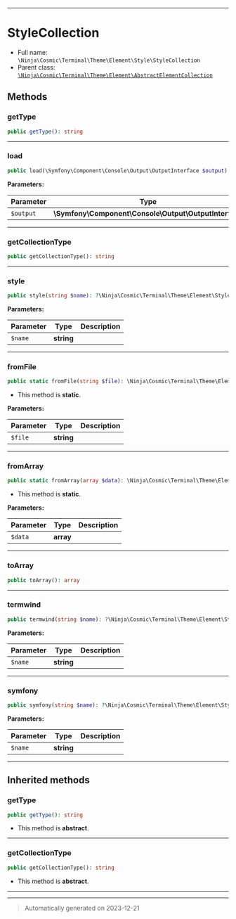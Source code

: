 ***

# StyleCollection





* Full name: `\Ninja\Cosmic\Terminal\Theme\Element\Style\StyleCollection`
* Parent class: [`\Ninja\Cosmic\Terminal\Theme\Element\AbstractElementCollection`](../AbstractElementCollection.md)




## Methods


### getType



```php
public getType(): string
```












***

### load



```php
public load(\Symfony\Component\Console\Output\OutputInterface $output): void
```








**Parameters:**

| Parameter | Type | Description |
|-----------|------|-------------|
| `$output` | **\Symfony\Component\Console\Output\OutputInterface** |  |





***

### getCollectionType



```php
public getCollectionType(): string
```












***

### style



```php
public style(string $name): ?\Ninja\Cosmic\Terminal\Theme\Element\Style\AbstractStyle
```








**Parameters:**

| Parameter | Type | Description |
|-----------|------|-------------|
| `$name` | **string** |  |





***

### fromFile



```php
public static fromFile(string $file): \Ninja\Cosmic\Terminal\Theme\Element\Style\StyleCollection
```



* This method is **static**.




**Parameters:**

| Parameter | Type | Description |
|-----------|------|-------------|
| `$file` | **string** |  |





***

### fromArray



```php
public static fromArray(array $data): \Ninja\Cosmic\Terminal\Theme\Element\Style\StyleCollection
```



* This method is **static**.




**Parameters:**

| Parameter | Type | Description |
|-----------|------|-------------|
| `$data` | **array** |  |





***

### toArray



```php
public toArray(): array
```












***

### termwind



```php
public termwind(string $name): ?\Ninja\Cosmic\Terminal\Theme\Element\Style\TermwindStyle
```








**Parameters:**

| Parameter | Type | Description |
|-----------|------|-------------|
| `$name` | **string** |  |





***

### symfony



```php
public symfony(string $name): ?\Ninja\Cosmic\Terminal\Theme\Element\Style\SymfonyStyle
```








**Parameters:**

| Parameter | Type | Description |
|-----------|------|-------------|
| `$name` | **string** |  |





***


## Inherited methods


### getType



```php
public getType(): string
```




* This method is **abstract**.







***

### getCollectionType



```php
public getCollectionType(): string
```




* This method is **abstract**.







***


***
> Automatically generated on 2023-12-21
